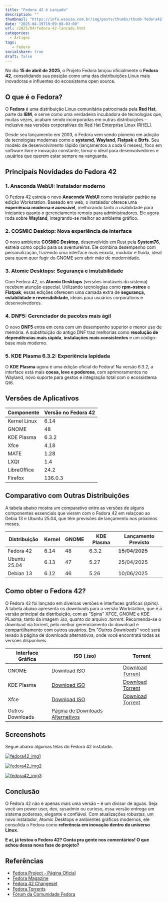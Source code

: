 ```yaml
---
title: "Fedora 42 é Lançado"
description: ""
thumbnail: "https://info.wsouza.com.br/img/posts/thumbs/thumb-fedora42-lancado.png"
date: "2025-04-19T19:09:08-03:00"
url: /2025/04/fedora-42-lancado.html
categories:
  - Artigos
tags:
   - Fedora
socialshare: true
draft: false
---
```

No dia **15 de abril de 2025**, o Projeto Fedora lançou oficialmente o **Fedora 42**, consolidando sua posição como uma das distribuições Linux mais inovadoras e influentes do ecossistema open source.

<!--more-->

## O que é o Fedora?

O **Fedora** é uma distribuição Linux comunitária patrocinada pela **Red Hat**, parte da **IBM**, e serve como uma verdadeira incubadora de tecnologias que, muitas vezes, acabam sendo incorporadas em outras distribuições – inclusive nas versões corporativas do Red Hat Enterprise Linux (RHEL).

Desde seu lançamento em 2003, o Fedora vem sendo pioneiro em adoção de tecnologias modernas como o **systemd**, **Wayland**, **Flatpak** e **Btrfs**. Seu modelo de desenvolvimento rápido (lançamentos a cada 6 meses), foco em software livre e inovação constante, torna-o ideal para desenvolvedores e usuários que querem estar sempre na vanguarda.

## Principais Novidades do Fedora 42

### 1. Anaconda WebUI: Instalador moderno

O Fedora 42 estreia o novo **Anaconda WebUI** como instalador padrão na edição Workstation. Baseado em web, o instalador oferece uma **experiência moderna e acessível**, melhorando tanto a usabilidade para iniciantes quanto o gerenciamento remoto para administradores. Ele agora roda sobre **Wayland**, integrando-se melhor ao ambiente gráfico.

### 2. COSMIC Desktop: Nova experiência de interface

O novo ambiente **COSMIC Desktop**, desenvolvido em Rust pela **System76**, estreia como opção para os aventureiros. Ele combina desempenho com personalização, trazendo uma interface mais enxuta, modular e fluida, ideal para quem quer fugir do GNOME sem abrir mão de modernidade.

### 3. Atomic Desktops: Segurança e imutabilidade

Com Fedora 42, os **Atomic Desktops** (versões imutáveis do sistema) recebem atenção especial. Utilizando tecnologias como **rpm-ostree** e **Flatpak**, essas edições oferecem uma camada extra de **segurança, estabilidade e reversibilidade**, ideais para usuários corporativos e desenvolvedores.

### 4. DNF5: Gerenciador de pacotes mais ágil

O novo **DNF5** entra em cena com um desempenho superior e menor uso de memória. A substituição do antigo DNF traz melhorias como **resolução de dependências mais rápida**, **instalações mais consistentes** e um código-base mais moderno.

### 5. KDE Plasma 6.3.2: Experiência lapidada

O **KDE Plasma** agora é uma edição oficial do Fedora! Na versão 6.3.2, a interface está mais **coesa, leve e poderosa**, com aprimoramentos no Wayland, novo suporte para gestos e integração total com o ecossistema Qt6.

## Versões de Aplicativos

| Componente        | Versão no Fedora 42 |
|-------------------|---------------------|
| Kernel Linux      | 6.14                |
| GNOME             | 48                  |
| KDE Plasma        | 6.3.2               |
| Xfce              | 4.18                |
| MATE              | 1.28                |
| LXQt              | 1.4                 |
| LibreOffice       | 24.2                |
| Firefox      		| 136.0.3             |

## Comparativo com Outras Distribuições

A tabela abaixo mostra um comparativo entre as versões de alguns componentes essenciais que vieram com o Fedora 42 em relaçoao ao Debia 13 e Ubuntu 25.04, que têm previsões de lançamento nos próximos meses.

| Distribuição | Kernel | GNOME | KDE Plasma | Lançamento Previsto |
|--------------|--------|-------|------------|---------------------|
| Fedora 42    | 6.14   | 48    | 6.3.2      | ~~15/04/2025~~      |
| Ubuntu 25.04 | 6.13   | 47    | 5.27       | 25/04/2025          |
| Debian 13    | 6.12   | 46    | 5.26       | 10/06/2025          |



## Como obter o Fedora 42?

O Fedora 42 foi lançado em diversas versões e interfaces gráficas *(spins)*. A tabela abaixo apresenta os downloads para a versão Workstation, que é a versão principal da distribuição, com as "Spins" XFCE, GNOME e KDE PLasma, tanto da imagem *.iso*, quanto do arquivo *.torrent*. 
Recomenda-se o download via torrent, pelo melhor gerenciamento do download e compartilhamento com outros usuários.
Em *"Outros Downloads"* você será levado à página de downloads alternativos, onde você encontratá todas as versões disponíveis.

| Interface Gráfica | ISO (.iso) | Torrent |
|-------------------|------------|---------|
| GNOME             | <a href="https://getfedora.org/en/workstation/download" target="_blank">Download ISO</a> | <a href="https://torrent.fedoraproject.org/torrents/Fedora-Workstation-Live-x86_64-42.torrent" target="_blank">Download Torrent</a> |
| KDE Plasma        | <a href="https://getfedora.org/en/spins/kde/" target="_blank">Download ISO</a> | <a href="https://torrent.fedoraproject.org/torrents/Fedora-KDE-Live-x86_64-42.torrent" target="_blank">Download Torrent</a> |
| Xfce              | <a href="https://getfedora.org/en/spins/xfce/" target="_blank">Download ISO</a> | <a href="https://torrent.fedoraproject.org/torrents/Fedora-Xfce-Live-x86_64-42.torrent" target="_blank">Download Torrent</a> |
| Outros Downloads  | <a href="https://getfedora.org/en/download/" target="_blank">Página de Downloads Alternativos</a> |

## Screenshots

Segue abaixo algumas telas do Fedora 42 instalado.

[![fedora42_img1](https://info.wsouza.com.br/img/posts/fedora42_1.png "Fedora 42 é Lançado")]("https://info.wsouza.com.br/img/posts/fedora42_1.png")

[![fedora42_img2](https://info.wsouza.com.br/img/posts/fedora42_2.png "Fedora 42 é Lançado")]("https://info.wsouza.com.br/img/posts/fedora42_2.png")

[![fedora42_img3](https://info.wsouza.com.br/img/posts/fedora42_3.png "Fedora 42 é Lançado")]("https://info.wsouza.com.br/img/posts/fedora42_3.png")

## Conclusão

O Fedora 42 não é apenas mais uma versão – é um divisor de águas. Seja você um power user, dev, sysadmin ou curioso, essa versão entrega um sistema poderoso, elegante e confiável. Com atualizações robustas, um novo instalador, Atomic Desktops e ambientes gráficos modernos, ele consolida o Fedora como **referência em inovação dentro do universo Linux**.

**E aí, já testou o Fedora 42? Conta pra gente nos comentários! O que achou dessa nova fase do projeto?**


## Referências

- <a href="https://getfedora.org/" target="_blank">Fedora Project - Página Oficial</a>  
- <a href="https://fedoramagazine.org/" target="_blank">Fedora Magazine</a>  
- <a href="https://fedoraproject.org/wiki/Fedora_42_ChangeSet" target="_blank">Fedora 42 Changeset</a>  
- <a href="https://torrent.fedoraproject.org/" target="_blank">Fedora Torrents</a>  
- <a href="https://discussion.fedoraproject.org/" target="_blank">Fórum da Comunidade Fedora</a>
